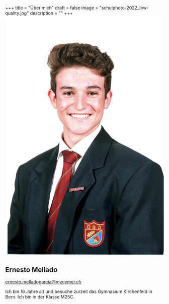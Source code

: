+++
title = "Über mich"
draft = false
image = "schulphoto-2022_low-quality.jpg"
description = ""
+++
![](schulphoto-2022_low-quality.jpg)

## Ernesto Mellado

ernesto.melladogarcia@mygymer.ch

Ich bin 16 Jahre alt und besuche zurzeit das Gymnasium Kirchenfeld in Bern. Ich bin in der Klasse M25C.